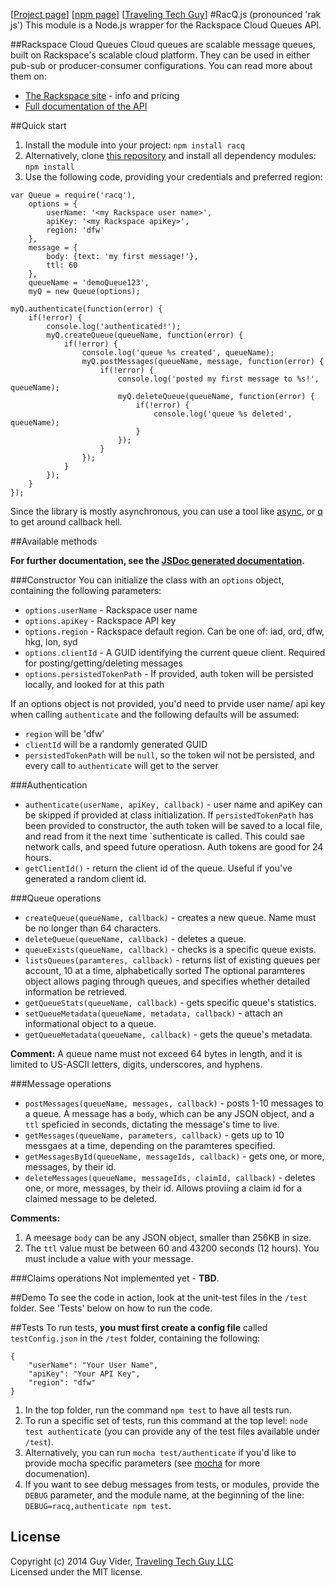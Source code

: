[[Project page](https://travelingtechguy.github.io/racq/)] [[npm page](https://www.npmjs.org/package/racq)] [[Traveling Tech Guy](http://TravelingTechGuy.com)]
#RacQ.js (pronounced 'rak js')
This module is a Node.js wrapper for the Rackspace Cloud Queues API.

##Rackspace Cloud Queues
Cloud queues are scalable message queues, built on Rackspace's scalable cloud platform. They can be used in either pub-sub or producer-consumer configurations. You can read more about them on:  
* [The Rackspace site](http://www.rackspace.com/cloud/queues/) - info and pricing
* [Full documentation of the API](http://docs.rackspace.com/queues/api/v1.0/cq-devguide/content/overview.html)

##Quick start
1. Install the module into your project: `npm install racq`
2. Alternatively, clone [this repository](https://github.com/travelingtechguy/racq.git) and install all dependency modules: `npm install`
2. Use the following code, providing your credentials and preferred region:

```
var Queue = require('racq'),
	options = {
		userName: '<my Rackspace user name>',
		apiKey: '<my Rackspace apiKey>',
		region: 'dfw'
	},
	message = {
		body: {text: 'my first message!'},
		ttl: 60
	},
	queueName = 'demoQueue123',
	myQ = new Queue(options);

myQ.authenticate(function(error) {
	if(!error) {
		console.log('authenticated!');
		myQ.createQueue(queueName, function(error) {
			if(!error) {
				console.log('queue %s created', queueName);
				myQ.postMessages(queueName, message, function(error) {
					if(!error) {
						console.log('posted my first message to %s!', queueName);
						myQ.deleteQueue(queueName, function(error) {
							if(!error) {
								console.log('queue %s deleted', queueName);
							}
						});
					}
				});
			}
		});
	}
});
```

Since the library is mostly asynchronous, you can use a tool like [async](https://github.com/caolan/async), or [q](https://github.com/kriskowal/q) to get around callback hell.

##Available methods

**For further documentation, see the [JSDoc generated documentation](https://travelingtechguy.github.io/racq/jsdoc/module-RacQ-RacQ.html).**

###Constructor
You can initialize the class with an `options` object, containing the following parameters:
- `options.userName` - Rackspace user name
- `options.apiKey` - Rackspace API key
- `options.region` - Rackspace default region. Can be one of: iad, ord, dfw, hkg, lon, syd
- `options.clientId` - A GUID identifying the current queue client. Required for posting/getting/deleting messages
- `options.persistedTokenPath` - If provided, auth token will be persisted locally, and looked for at this path

If an options object is not provided, you'd need to prvide user name/ api key when calling `authenticate` and the following defaults will be assumed:
- `region` will be 'dfw'
- `clientId` will be a randomly generated GUID
- `persistedTokenPath` will be `null`, so the token wil not be persisted, and every call to `authenticate` will get to the server

###Authentication
* `authenticate(userName, apiKey, callback)` - user name and apiKey can be skipped if provided at class initialization.
If `persistedTokenPath` has been provided to constructor, the auth token will be saved to a local file, and read from it the next time `suthenticate is called. This could sae network calls, and speed future operatiosn. Auth tokens are good for 24 hours. 
* `getClientId()` - return the client id of the queue. Useful if you've generated a random client id.

###Queue operations

* `createQueue(queueName, callback)` - creates a new queue. Name must be no longer than 64 characters.
* `deleteQueue(queueName, callback)` - deletes a queue.
* `queueExists(queueName, callback)` - checks is a specific queue exists.
* `listsQueues(paramteres, callback)` - returns list of existing queues per account, 10 at a time, alphabetically sorted
The optional paramteres object allows paging through queues, and specifies whether detailed information be retrieved.
* `getQueueStats(queueName, callback)` - gets specific queue's statistics.
* `setQueueMetadata(queueName, metadata, callback)` - attach an informational object to a queue.
* `getQueueMetadata(queueName, callback)` - gets the queue's metadata.

**Comment:** A queue name must not exceed 64 bytes in length, and it is limited to US-ASCII letters, digits, underscores, and hyphens.

###Message operations

* `postMessages(queueName, messages, callback)` - posts 1-10 messages to a queue. A message has a `body`, which can be any JSON object, and a `ttl` speficied in seconds, dictating the message's time to live.
* `getMessages(queueName, parameters, callback)` - gets up to 10 messgaes at a time, depending on the paramteres specified.
* `getMessagesById(queueName, messageIds, callback)` - gets one, or more, messages, by their id.
* `deleteMessages(queueName, messageIds, claimId, callback)` - deletes one, or more, messages, by their id. Allows proviing a claim id for a claimed message to be deleted.

**Comments:**

1. A meesage `body` can be any JSON object, smaller than 256KB in size.
2. The `ttl` value must be between 60 and 43200 seconds (12 hours). You must include a value with your message.

###Claims operations
Not implemented yet - **TBD**.

##Demo
To see the code in action, look at the unit-test files in the `/test` folder. See 'Tests' below on how to run the code.

##Tests
To run tests, **you must first create a config file** called `testConfig.json` in the `/test` folder, containing the following:

```
{
	"userName": "Your User Name",
	"apiKey": "Your API Key",
	"region": "dfw"
}
```

1. In the top folder, run the command `npm test` to have all tests run.
2. To run a specific set of tests, run this command at the top level:
`node test authenticate` (you can provide any of the test files available under `/test`).
3. Alternatively, you can run `mocha test/authenticate` if you'd like to provide mocha specific parameters (see [mocha](https://github.com/visionmedia/mocha) for more documenation).
4. If you want to see debug messages from tests, or modules, provide the `DEBUG` parameter, and the module name, at the beginning of the line:
`DEBUG=racq,authenticate npm test`.

## License
Copyright (c) 2014 Guy Vider, [Traveling Tech Guy LLC](http://www.TravelingTechGuy.com)  
Licensed under the MIT license.